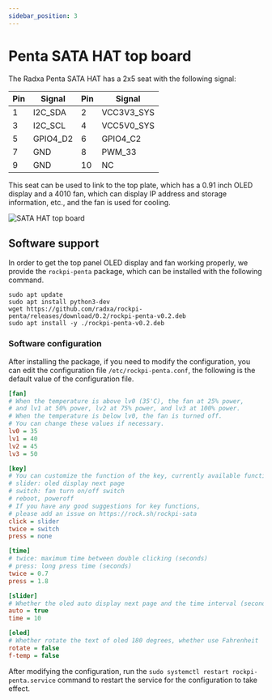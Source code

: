 ```yaml
---
sidebar_position: 3
---
```


# Penta SATA HAT top board

The Radxa Penta SATA HAT has a 2x5 seat with the following signal:

| Pin | Signal   | Pin | Signal     |
| --- | -------- | --- | ---------- |
| 1   | I2C_SDA  | 2   | VCC3V3_SYS |
| 3   | I2C_SCL  | 4   | VCC5V0_SYS |
| 5   | GPIO4_D2 | 6   | GPIO4_C2   |
| 7   | GND      | 8   | PWM_33     |
| 9   | GND      | 10  | NC         |

This seat can be used to link to the top plate, which has a 0.91 inch OLED display and a 4010 fan, which can display IP address and storage information, etc., and the fan is used for cooling.

![SATA HAT top board](/img/accessories/penta/sata-hat-top-board.webp)

## Software support

In order to get the top panel OLED display and fan working properly, we provide the `rockpi-penta` package, which can be installed with the following command.

```shell
sudo apt update
sudo apt install python3-dev
wget https://github.com/radxa/rockpi-penta/releases/download/0.2/rockpi-penta-v0.2.deb
sudo apt install -y ./rockpi-penta-v0.2.deb
```

### Software configuration

After installing the package, if you need to modify the configuration, you can edit the configuration file `/etc/rockpi-penta.conf`, the following is the default value of the configuration file.

```ini
[fan]
# When the temperature is above lv0 (35'C), the fan at 25% power,
# and lv1 at 50% power, lv2 at 75% power, and lv3 at 100% power.
# When the temperature is below lv0, the fan is turned off.
# You can change these values if necessary.
lv0 = 35
lv1 = 40
lv2 = 45
lv3 = 50

[key]
# You can customize the function of the key, currently available functions are
# slider: oled display next page
# switch: fan turn on/off switch
# reboot, poweroff
# If you have any good suggestions for key functions,
# please add an issue on https://rock.sh/rockpi-sata
click = slider
twice = switch
press = none

[time]
# twice: maximum time between double clicking (seconds)
# press: long press time (seconds)
twice = 0.7
press = 1.8

[slider]
# Whether the oled auto display next page and the time interval (seconds)
auto = true
time = 10

[oled]
# Whether rotate the text of oled 180 degrees, whether use Fahrenheit
rotate = false
f-temp = false
```

After modifying the configuration, run the `sudo systemctl restart rockpi-penta.service` command to restart the service for the configuration to take effect.
